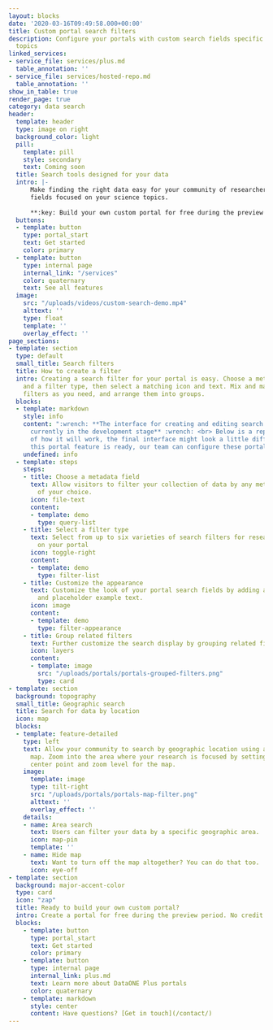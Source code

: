 ```yaml
---
layout: blocks
date: '2020-03-16T09:49:58.000+00:00'
title: Custom portal search filters
description: Configure your portals with custom search fields specific to your science
  topics
linked_services:
- service_file: services/plus.md
  table_annotation: ''
- service_file: services/hosted-repo.md
  table_annotation: ''
show_in_table: true
render_page: true
category: data search
header:
  template: header
  type: image on right
  background_color: light
  pill:
    template: pill
    style: secondary
    text: Coming soon
  title: Search tools designed for your data
  intro: |-
      Make finding the right data easy for your community of researchers with search
      fields focused on your science topics.
      
      **:key: Build your own custom portal for free during the preview period! No credit card required. Register with one click.**
  buttons:
  - template: button
    type: portal_start
    text: Get started
    color: primary
  - template: button
    type: internal page
    internal_link: "/services"
    color: quaternary
    text: See all features
  image:
    src: "/uploads/videos/custom-search-demo.mp4"
    alttext: ''
    type: float
    template: ''
    overlay_effect: ''
page_sections:
- template: section
  type: default
  small_title: Search filters
  title: How to create a filter
  intro: Creating a search filter for your portal is easy. Choose a metadata field
    and a filter type, then select a matching icon and text. Mix and match as many
    filters as you need, and arrange them into groups.
  blocks:
  - template: markdown
    style: info
    content: ":wrench: **The interface for creating and editing search filters is
      currently in the development stage** :wrench: <br> Below is a representation
      of how it will work, the final interface might look a little different. Until
      this portal feature is ready, our team can configure these portal features behind-the-scenes."
    undefined: info
  - template: steps
    steps:
    - title: Choose a metadata field
      text: Allow visitors to filter your collection of data by any metadata field
        of your choice.
      icon: file-text
      content:
      - template: demo
        type: query-list
    - title: Select a filter type
      text: Select from up to six varieties of search filters for researchers to use
        on your portal
      icon: toggle-right
      content:
      - template: demo
        type: filter-list
    - title: Customize the appearance
      text: Customize the look of your portal search fields by adding an icon, a title,
        and placeholder example text.
      icon: image
      content:
      - template: demo
        type: filter-appearance
    - title: Group related filters
      text: Further customize the search display by grouping related filters together.
      icon: layers
      content:
      - template: image
        src: "/uploads/portals/portals-grouped-filters.png"
        type: card
- template: section
  background: topography
  small_title: Geographic search
  title: Search for data by location
  icon: map
  blocks:
  - template: feature-detailed
    type: left
    text: Allow your community to search by geographic location using an interactive
      map. Zoom into the area where your research is focused by setting a specific
      center point and zoom level for the map.
    image:
      template: image
      type: tilt-right
      src: "/uploads/portals/portals-map-filter.png"
      alttext: ''
      overlay_effect: ''
    details:
    - name: Area search
      text: Users can filter your data by a specific geographic area.
      icon: map-pin
      template: ''
    - name: Hide map
      text: Want to turn off the map altogether? You can do that too.
      icon: eye-off
- template: section
  background: major-accent-color
  type: card
  icon: "zap"
  title: Ready to build your own custom portal?
  intro: Create a portal for free during the preview period. No credit card required. Register with one click.
  blocks:
    - template: button
      type: portal_start
      text: Get started
      color: primary
    - template: button
      type: internal page
      internal_link: plus.md
      text: Learn more about DataONE Plus portals
      color: quaternary
    - template: markdown
      style: center
      content: Have questions? [Get in touch](/contact/)
---
```

